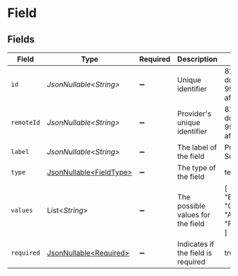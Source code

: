 # Field


## Fields

| Field                                                            | Type                                                             | Required                                                         | Description                                                      | Example                                                          |
| ---------------------------------------------------------------- | ---------------------------------------------------------------- | ---------------------------------------------------------------- | ---------------------------------------------------------------- | ---------------------------------------------------------------- |
| `id`                                                             | *JsonNullable\<String>*                                          | :heavy_minus_sign:                                               | Unique identifier                                                | 8187e5da-dc77-475e-9949-af0f1fa4e4e3                             |
| `remoteId`                                                       | *JsonNullable\<String>*                                          | :heavy_minus_sign:                                               | Provider's unique identifier                                     | 8187e5da-dc77-475e-9949-af0f1fa4e4e3                             |
| `label`                                                          | *JsonNullable\<String>*                                          | :heavy_minus_sign:                                               | The label of the field                                           | Problem Solving                                                  |
| `type`                                                           | [JsonNullable\<FieldType>](../../models/components/FieldType.md) | :heavy_minus_sign:                                               | The type of the field                                            | text                                                             |
| `values`                                                         | List\<*String*>                                                  | :heavy_minus_sign:                                               | The possible values for the field                                | [<br/>"Excellent",<br/>"Good",<br/>"Average",<br/>"Poor"<br/>]   |
| `required`                                                       | [JsonNullable\<Required>](../../models/components/Required.md)   | :heavy_minus_sign:                                               | Indicates if the field is required                               | true                                                             |
